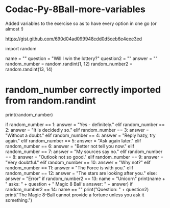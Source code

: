 # Codac-Py-8Ball-more-variables
Added variables to the exercise so as to have every option in one go (or almost !)

https://gist.github.com/690d04ad099948cdd0d5ceb6e4eee3ed

import random

name = ""
question = "Will I win the lottery?"
question2 = ""
answer =  ""
random_number = random.randint(1, 12)
random_number2 = random.randint(13, 14)
# random_number correctly imported from random.randint
print(random_number)

if random_number == 1:
  answer = "Yes - definitely."
elif random_number == 2:
  answer = "It is decidedly so."
elif random_number == 3:
  answer = "Without a doubt."
elif random_number == 4:
  answer = "Reply hazy, try again."
elif random_number == 5:
  answer = "Ask again later."
elif random_number == 6:
  answer = "Better not tell you now."
elif random_number == 7:
  answer = "My sources say no."
elif random_number == 8:
  answer = "Outlook not so good."
elif random_number == 9:
  answer = "Very doubtful."
elif random_number == 10:
  answer = "Why not?"
elif random_number == 11:
  answer = "The Force is with you."
elif random_number == 12:
  answer = "The stars are looking after you."
else:
  answer = "Error"
if random_number2 == 13:
  name = "Unicorn"
  print(name + " asks: " + question + " Magic 8 Ball's answer: " + answer) 
if random_number2 == 14:
  name == ""
  print("Question: " + question2)
  print("The Magic 8-Ball cannot provide a fortune unless you ask it something.")
